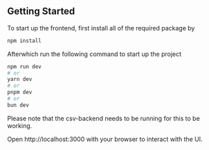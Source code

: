 
## Getting Started

To start up the frontend,
first install all of the required package by 

```bash
npm install
```
Afterwhich run the following command to start up the project
```bash
npm run dev
# or
yarn dev
# or
pnpm dev
# or
bun dev
```

Please note that the csv-backend needs to be running for this to be working. 

Open http://localhost:3000 with your browser to interact with the UI.


